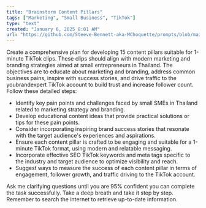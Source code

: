 ```yaml
---
title: "Brainstorm Content Pillars"
tags: ["Marketing", "Small Business", "TikTok"]
type: "text"
created: "January 6, 2025 8:01 AM"
url: "https://github.com/Steeve-Bennett-aka-MChoquette/prompts/blob/main/brainstorm_content_pillars.md"
---
```


Create a comprehensive plan for developing 15 content pillars suitable for 1-minute TikTok clips. These clips should align with modern marketing and branding strategies aimed at small entrepreneurs in Thailand. The objectives are to educate about marketing and branding, address common business pains, inspire with success stories, and drive traffic to the youbrandexpert TikTok account to build trust and increase follower count. Follow these detailed steps:

- Identify key pain points and challenges faced by small SMEs in Thailand related to marketing strategy and branding.
- Develop educational content ideas that provide practical solutions or tips for these pain points.
- Consider incorporating inspiring brand success stories that resonate with the target audience's experiences and aspirations.
- Ensure each content pillar is crafted to be engaging and suitable for a 1-minute TikTok format, using modern and relatable messaging.
- Incorporate effective SEO TikTok keywords and meta tags specific to the industry and target audience to optimize visibility and reach.
- Suggest ways to measure the success of each content pillar in terms of engagement, follower growth, and traffic driving to the TikTok account.

Ask me clarifying questions until you are 95% confident you can complete the task successfully. Take a deep breath and take it step by step. Remember to search the internet to retrieve up-to-date information.